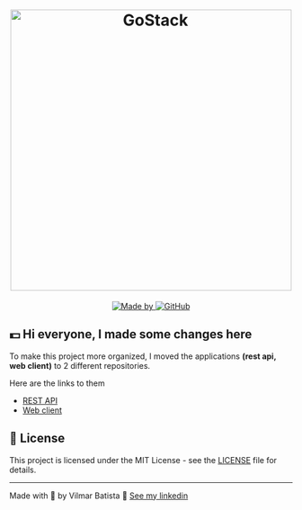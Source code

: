 <h1 align="center">
	<img alt="GoStack" src="https://res.cloudinary.com/vilmarbatista/image/upload/v1616082691/Development/Agiotech/logo_onmr4w.png" width="500px" />
</h1>

<p align="center">
	<a href="https://www.linkedin.com/in/vilmarbatista/" target="_blank" rel="noopener noreferrer">
		<img alt="Made by" src="https://img.shields.io/badge/made%20by-vilmar-9f97d2">
	</a>
	<a href="https://github.com/vilmarsitiodigital/finance/blob/main/LICENSE">
		<img alt="GitHub" src="https://img.shields.io/github/license/vilmarsitiodigital/finance?color=9f97d2">
	</a>
</p>


## 💵 Hi everyone, I made some changes here

To make this project more organized, I moved the applications **(rest api, web client)** to 2 different repositories.

Here are the links to them

- [REST API](https://github.com/vilmarsitiodigital/finance-api)
- [Web client](https://github.com/vilmarsitiodigital/finance-web)

## 📝 License

This project is licensed under the MIT License - see the [LICENSE](LICENSE) file for details.

---

Made with 💚 by Vilmar Batista 🤝 [See my linkedin](https://www.linkedin.com/in/vilmarbatista/)
